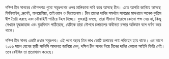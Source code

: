 দক্ষিণ চীন সাগরের কৌশলগত পুরো সমুদ্রপথের ওপর মালিকানা দাবি করে আসছে চীন। এতে আপত্তি জানিয়ে আসছে ফিলিপাইন, ব্রুনেই, মালয়েশিয়া, তাইওয়ান ও ভিয়েতনাম। চীন তাদের দাবির সমর্থনে সাগরের মাঝখানে অনেক কৃত্রিম দ্বীপ তৈরি করছে এবং নৌবাহিনী পাঠিয়ে টহল দিচ্ছে। যুক্তরাষ্ট্র বলছে, তারা সীমানা বিরোধে কোনো পক্ষ নেয় না, কিন্তু সেখানে যুদ্ধজাহাজ এবং যুদ্ধবিমান পাঠিয়েছে, যেটিকে তারা নৌপথে চলাচলের স্বাধীনতা রক্ষার অভিযান বলে বর্ণনা করে থাকে।

দক্ষিণ চীন সাগর একটি প্রধান সমুদ্রপথ। এই পথে বছরে তিন লাখ কোটি ডলারের পণ্য পরিবহন হয়ে থাকে। এর আগে ২০১৬ সালে হেগের স্থায়ী সালিসি আদালত জানিয়ে দেন, দক্ষিণ চীন সাগর নিয়ে চীনের দাবির কোনো আইনি ভিত্তি নেই। তবে বেইজিং তা প্রত্যাখ্যান করেছে।
